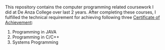 This repository contains the computer programming related coursework I did at De Anza College over last 2 years. After completing these courses, I fulfilled the technical requirement for achieving following three [Certificate of Achievement](https://www.deanza.edu/counseling/pdf/degrees/cis_programming.pdf):  

1. Programming in JAVA
2. Programming in C/C++
3. Systems Programming